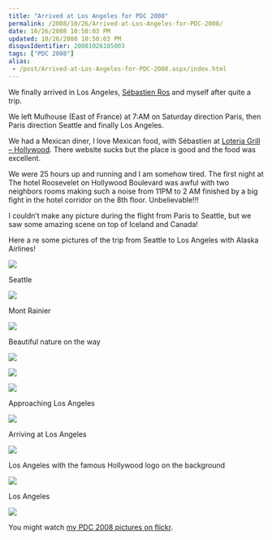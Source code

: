 ```yaml
---
title: "Arrived at Los Angeles for PDC 2008"
permalink: /2008/10/26/Arrived-at-Los-Angeles-for-PDC-2008/
date: 10/26/2008 10:50:03 PM
updated: 10/26/2008 10:50:03 PM
disqusIdentifier: 20081026105003
tags: ["PDC 2008"]
alias:
 - /post/Arrived-at-Los-Angeles-for-PDC-2008.aspx/index.html
---
```

We finally arrived in Los Angeles, [Sébastien Ros](http://www.dotnetguru2.org/sebastienros/) and myself after quite a trip.

We left Mulhouse (East of France) at 7:AM on Saturday direction Paris, then Paris direction Seattle and finally Los Angeles.
<!-- more -->

We had a Mexican diner, I love Mexican food, with Sébastien at [Loteria Grill – Hollywood](http://www.loteriagrill.com/loteriahollywood). There website sucks but the place is good and the food was excellent.

We were 25 hours up and running and I am somehow tired. The first night at The hotel Roosevelet on Hollywood Boulevard was awful with two neighbors rooms making such a noise from 11PM to 2 AM finished by a big fight in the hotel corridor on the 8th floor. Unbelievable!!!

I couldn’t make any picture during the flight from Paris to Seattle, but we saw some amazing scene on top of Iceland and Canada!

Here a re some pictures of the trip from Seattle to Los Angeles with Alaska Airlines!

![](http://farm4.static.flickr.com/3205/2974186210_cabd02ed9f.jpg) 

Seattle

![](http://farm4.static.flickr.com/3189/2973364475_7f1420d9b8.jpg) 

Mont Rainier

![](http://farm4.static.flickr.com/3032/2973744334_9355a3d0a8.jpg) 

Beautiful nature on the way

![](http://farm4.static.flickr.com/3201/2973629027_d4e2216273.jpg) 

![](http://farm4.static.flickr.com/3214/2974491210_0d82646b10.jpg) 

![](http://farm4.static.flickr.com/3245/2973657279_8d731765da.jpg) 

Approaching Los Angeles

![](http://farm4.static.flickr.com/3226/2974549834_c6b5732b4f.jpg) 

Arriving at Los Angeles

![](http://farm4.static.flickr.com/3135/2973736628_7d7eedfd07.jpg) 

Los Angeles with the famous Hollywood logo on the background

![](http://farm4.static.flickr.com/3272/2973756283_f3bced5132.jpg) 

Los Angeles

![](http://farm4.static.flickr.com/3001/2974592120_24e76c10ab.jpg) 

You might watch [my PDC 2008 pictures on flickr](http://www.flickr.com/photos/laurentkempe/collections/72157608235476501/).

